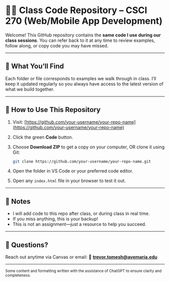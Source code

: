 # 🧑‍🏫 Class Code Repository – CSCI 270 (Web/Mobile App Development)

Welcome! This GitHub repository contains the **same code I use during our class sessions**. You can refer back to it at any time to review examples, follow along, or copy code you may have missed.

---

## 📂 What You’ll Find

Each folder or file corresponds to examples we walk through in class. I’ll keep it updated regularly so you always have access to the latest version of what we build together.

---

## 🔄 How to Use This Repository

1. Visit: [https://github.com/your-username/your-repo-name](https://github.com/your-username/your-repo-name)
2. Click the green **Code** button.
3. Choose **Download ZIP** to get a copy on your computer, OR
   clone it using Git:

   ```bash
   git clone https://github.com/your-username/your-repo-name.git
   ```
4. Open the folder in VS Code or your preferred code editor.
5. Open any `index.html` file in your browser to test it out.

---

## 📝 Notes

* I will add code to this repo after class, or during class in real time.
* If you miss anything, this is your backup!
* This is not an assignment—just a resource to help you succeed.

---

## 💬 Questions?

Reach out anytime via Canvas or email:
📧 **[trevor.tomesh@avemaria.edu](mailto:trevor.tomesh@avemaria.edu)**

---

<sub>Some content and formatting written with the assistance of ChatGPT to ensure clarity and completeness.</sub>
